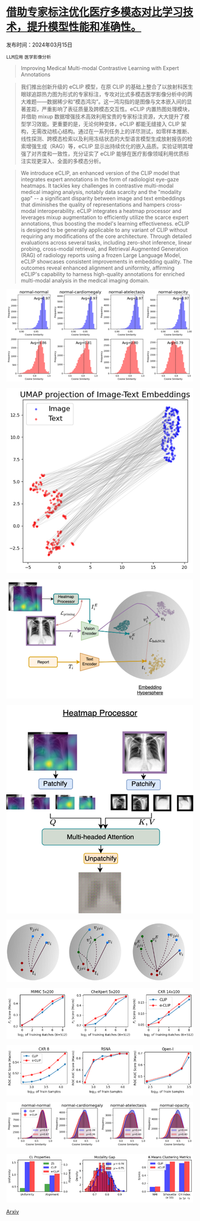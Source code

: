 # [借助专家标注优化医疗多模态对比学习技术，提升模型性能和准确性。](https://arxiv.org/abs/2403.10153)

发布时间：2024年03月15日

`LLM应用` `医学影像分析`

> Improving Medical Multi-modal Contrastive Learning with Expert Annotations

> 我们推出创新升级的 eCLIP 模型，在原 CLIP 的基础上整合了以放射科医生眼球追踪热力图为形式的专家标注，专攻对比式多模态医学影像分析中的两大难题——数据稀少和“模态鸿沟”。这一鸿沟指的是图像与文本嵌入间的显著差距，严重影响了表征质量及跨模态交互性。eCLIP 内置热图处理模块，并借助 mixup 数据增强技术高效利用宝贵的专家标注资源，大大提升了模型学习效能。更重要的是，无论何种变体，eCLIP 都能无缝接入 CLIP 架构，无需改动核心结构。通过在一系列任务上的详尽测试，如零样本推断、线性探测、跨模态检索以及利用冻结状态的大型语言模型生成放射报告的检索增强生成（RAG）等，eCLIP 显示出持续优化的嵌入品质。实验证明其增强了对齐度和一致性，充分证实了 eCLIP 能够在医疗影像领域利用优质标注实现更深入、全面的多模态分析。

> We introduce eCLIP, an enhanced version of the CLIP model that integrates expert annotations in the form of radiologist eye-gaze heatmaps. It tackles key challenges in contrastive multi-modal medical imaging analysis, notably data scarcity and the "modality gap" -- a significant disparity between image and text embeddings that diminishes the quality of representations and hampers cross-modal interoperability. eCLIP integrates a heatmap processor and leverages mixup augmentation to efficiently utilize the scarce expert annotations, thus boosting the model's learning effectiveness. eCLIP is designed to be generally applicable to any variant of CLIP without requiring any modifications of the core architecture. Through detailed evaluations across several tasks, including zero-shot inference, linear probing, cross-modal retrieval, and Retrieval Augmented Generation (RAG) of radiology reports using a frozen Large Language Model, eCLIP showcases consistent improvements in embedding quality. The outcomes reveal enhanced alignment and uniformity, affirming eCLIP's capability to harness high-quality annotations for enriched multi-modal analysis in the medical imaging domain.

![借助专家标注优化医疗多模态对比学习技术，提升模型性能和准确性。](../../../paper_images/2403.10153/clip_cosine.png)

![借助专家标注优化医疗多模态对比学习技术，提升模型性能和准确性。](../../../paper_images/2403.10153/clip_mod_gap.png)

![借助专家标注优化医疗多模态对比学习技术，提升模型性能和准确性。](../../../paper_images/2403.10153/main_figure6.png)

![借助专家标注优化医疗多模态对比学习技术，提升模型性能和准确性。](../../../paper_images/2403.10153/heatmap_processor.png)

![借助专家标注优化医疗多模态对比学习技术，提升模型性能和准确性。](../../../paper_images/2403.10153/compare_mixup.png)

![借助专家标注优化医疗多模态对比学习技术，提升模型性能和准确性。](../../../paper_images/2403.10153/pt_data_efficiency.png)

![借助专家标注优化医疗多模态对比学习技术，提升模型性能和准确性。](../../../paper_images/2403.10153/pt_data_efficiency_linprobe.png)

![借助专家标注优化医疗多模态对比学习技术，提升模型性能和准确性。](../../../paper_images/2403.10153/expert-clip-cosine-similarities.png)

![借助专家标注优化医疗多模态对比学习技术，提升模型性能和准确性。](../../../paper_images/2403.10153/embedding_qualitative.png)

[Arxiv](https://arxiv.org/abs/2403.10153)